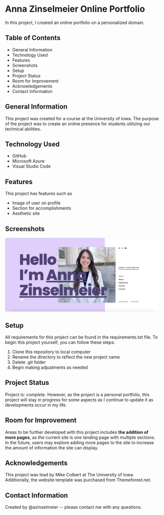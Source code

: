 # Anna Zinselmeier Online Portfolio
In this project, I created an online portfolio on a personalized domain.
## Table of Contents
- General Information
- Technology Used
- Features
- Screenshots
- Setup
- Project Status
- Room for Improvement
- Acknowledgements
- Contact Information
## General Information
This project was created for a course at the University of Iowa. The purpose of the project was to create an online presence for students utilizing our technical abilities.
## Technology Used
- GitHub
- Microsoft Azure
- Visual Studio Code
## Features
This project has features such as 
- Image of user on profile
- Section for accomplishments
- Aesthetic site
## Screenshots
![This is an image](https://github.com/azinselmeier/Portfolio/blob/main/PortfolioScreenshot.png)
## Setup
All requirements for this project can be found in the requirements.txt file.
To begin this project yourself, you can follow these steps:
1. Clone this repository to local computer
2. Rename the directory to reflect the new project name
3. Delete .git folder
4. Begin making adjustments as needed

## Project Status
Project is: *complete*. However, as the project is a personal portfolio, this project will stay in progress for some aspects as I continue to update it as developments occur in my life.
## Room for Improvement
Areas to be further developed with this project includes **the addition of more pages**, as the current site is one landing page with multiple sections. In the future, users may explore adding more pages to the site to increase the amount of information the site can display.
## Acknowledgements
This project was lead by Mike Colbert at The University of Iowa. Additionally, the website template was purchased from Themeforest.net.
## Contact Information
Created by @azinselmeier -- please contact me with any questions.
